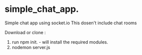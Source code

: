 # simple_chat_app.
Simple chat app using socket.io
This dosen't include chat rooms 

Download or clone :
1. run npm init. - will install the required modules.
2. nodemon server.js

